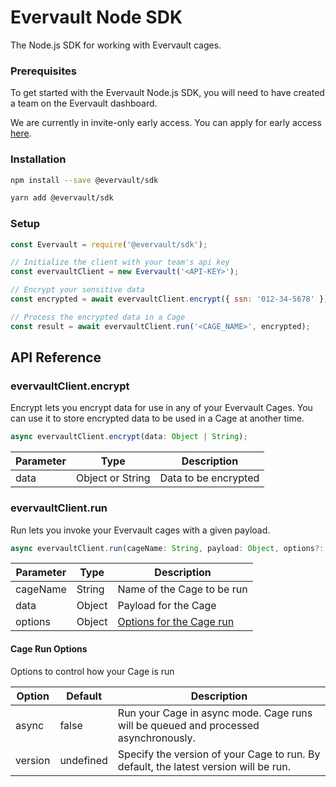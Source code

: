 # Evervault Node SDK

The Node.js SDK for working with Evervault cages.

### Prerequisites

To get started with the Evervault Node.js SDK, you will need to have created a team on the Evervault dashboard.

We are currently in invite-only early access. You can apply for early access [here](https://evervault.com).

### Installation

```sh
npm install --save @evervault/sdk

yarn add @evervault/sdk
```

### Setup

```js
const Evervault = require('@evervault/sdk');

// Initialize the client with your team's api key
const evervaultClient = new Evervault('<API-KEY>');

// Encrypt your sensitive data
const encrypted = await evervaultClient.encrypt({ ssn: '012-34-5678' });

// Process the encrypted data in a Cage
const result = await evervaultClient.run('<CAGE_NAME>', encrypted);
```

## API Reference

### evervaultClient.encrypt

Encrypt lets you encrypt data for use in any of your Evervault Cages. You can use it to store encrypted data to be used in a Cage at another time.

```javascript
async evervaultClient.encrypt(data: Object | String);
```

| Parameter | Type | Description |
| --------- | ---- | ----------- |
| data | Object or String | Data to be encrypted |

### evervaultClient.run

Run lets you invoke your Evervault cages with a given payload.

```javascript
async evervaultClient.run(cageName: String, payload: Object, options?: Object);
```

| Parameter | Type | Description |
| --------- | ---- | ----------- |
| cageName | String | Name of the Cage to be run |
| data | Object | Payload for the Cage |
| options | Object | [Options for the Cage run](#Cage-Run-Options) |

#### Cage Run Options

Options to control how your Cage is run

| Option | Default | Description |
| ------ | ------- | ----------- |
| async | false | Run your Cage in async mode. Cage runs will be queued and processed asynchronously. |
| version | undefined | Specify the version of your Cage to run. By default, the latest version will be run. |

